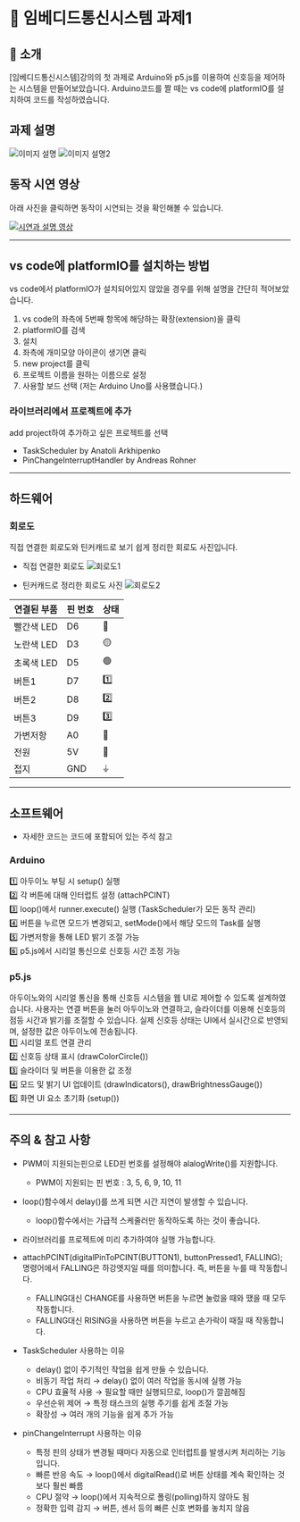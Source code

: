
# 📌 임베디드통신시스템 과제1

## 📖 소개

[임베디드통신시스템]강의의 첫 과제로 Arduino와 p5.js를 이용하여 신호등을 제어하는 시스템을 만들어보았습니다. Arduino코드를 짤 때는 vs code에 platformIO를 설치하여 코드를 작성하였습니다.

## 과제 설명

![이미지 설명](image/assignment_description.png)
![이미지 설명2](image/assignment_description2.png)

## 동작 시연 영상

아래 사진을 클릭하면 동작이 시연되는 것을 확인해볼 수 있습니다.

[![시연과 설명 영상](image/thumnail.jpg)](https://www.youtube.com/watch?v=7Dofh5zMiac)

---

## vs code에 platformIO를 설치하는 방법
vs code에서 platformIO가 설치되어있지 않았을 경우를 위해 설명을 간단히 적어보았습니다.  
1. vs code의 좌측에 5번째 항목에 해당하는 확장(extension)을 클릭
2. platformIO를 검색
3. 설치
4. 좌측에 개미모양 아이콘이 생기면 클릭
5. new project를 클릭
6. 프로젝트 이름을 원하는 이름으로 설정
7. 사용할 보드 선택 (저는 Arduino Uno를 사용했습니다.)

### 라이브러리에서 프로젝트에 추가
add project하여 추가하고 싶은 프로젝트를 선택
- TaskScheduler by Anatoli Arkhipenko
- PinChangeInterruptHandler by Andreas Rohner  

---
## 하드웨어
### 회로도
직접 연결한 회로도와 틴커캐드로 보기 쉽게 정리한 회로도 사진입니다.
- 직접 연결한 회로도
![회로도1](image/circuit_me.jpg)

- 틴커캐드로 정리한 회로도 사진
![회로도2](image/tinkercad.png)

| 연결된 부품 | 핀 번호 | 상태 |
|-----------|---------|------|
| 빨간색 LED | D6 | 🔴
| 노란색 LED | D3 | 🟡
| 초록색 LED | D5 | 🟢
| 버튼1 | D7 | 1️⃣
| 버튼2 | D8 | 2️⃣
| 버튼3 | D9 | 3️⃣
| 가변저항 | A0 | 🔆
| 전원 | 5V | 🔌
| 접지 | GND |  ⏚ 
---

## 소프트웨어

- 자세한 코드는 코드에 포함되어 있는 주석 참고

### Arduino

1️⃣ 아두이노 부팅 시 setup() 실행  
2️⃣ 각 버튼에 대해 인터럽트 설정 (attachPCINT)  
3️⃣ loop()에서 runner.execute() 실행 (TaskScheduler가 모든 동작 관리)  
4️⃣ 버튼을 누르면 모드가 변경되고, setMode()에서 해당 모드의 Task를 실행  
5️⃣ 가변저항을 통해 LED 밝기 조절 가능  
6️⃣ p5.js에서 시리얼 통신으로 신호등 시간 조정 가능  

### p5.js

아두이노와의 시리얼 통신을 통해 신호등 시스템을 웹 UI로 제어할 수 있도록 설계하였습니다.
사용자는 연결 버튼을 눌러 아두이노와 연결하고, 슬라이더를 이용해 신호등의 점등 시간과 밝기를 조절할 수 있습니다.
실제 신호등 상태는 UI에서 실시간으로 반영되며, 설정한 값은 아두이노에 전송됩니다.  
1️⃣ 시리얼 포트 연결 관리   
2️⃣ 신호등 상태 표시 (drawColorCircle())  
3️⃣ 슬라이더 및 버튼을 이용한 값 조정  
4️⃣ 모드 및 밝기 UI 업데이트 (drawIndicators(), drawBrightnessGauge())  
5️⃣ 화면 UI 요소 초기화 (setup())  

___
## 주의 & 참고 사항
- PWM이 지원되는핀으로 LED핀 번호를 설정해야 alalogWrite()를 지원합니다. 
    - PWM이 지원되는 핀 번호 : 3, 5, 6, 9, 10, 11

- loop()함수에서 delay()를 쓰게 되면 시간 지연이 발생할 수 있습니다.
    - loop()함수에서는 가급적 스케줄러만 동작하도록 하는 것이 좋습니다. 

- 라이브러리를 프로젝트에 미리 추가하여야 실행 가능합니다. 

- attachPCINT(digitalPinToPCINT(BUTTON1), buttonPressed1, FALLING); 명령어에서 FALLING은 하강엣지일 때를 의미합니다. 즉, 버튼을 누를 때 작동합니다. 
    - FALLING대신 CHANGE를 사용하면 버튼을 누르면 눌렀을 때와 땠을 때 모두 작동합니다. 
    - FALLING대신 RISING을 사용하면 버튼을 누르고 손가락이 때질 때 작동합니다. 

- TaskScheduler 사용하는 이유
    - delay() 없이 주기적인 작업을 쉽게 만들 수 있습니다.
    - 비동기 작업 처리 → delay() 없이 여러 작업을 동시에 실행 가능
    - CPU 효율적 사용 → 필요할 때만 실행되므로, loop()가 깔끔해짐
    - 우선순위 제어 → 특정 태스크의 실행 주기를 쉽게 조절 가능
    - 확장성 → 여러 개의 기능을 쉽게 추가 가능

- pinChangeInterrupt 사용하는 이유
    - 특정 핀의 상태가 변경될 때마다 자동으로 인터럽트를 발생시켜 처리하는 기능입니다.
    - 빠른 반응 속도 → loop()에서 digitalRead()로 버튼 상태를 계속 확인하는 것보다 훨씬 빠름
    - CPU 절약 → loop()에서 지속적으로 폴링(polling)하지 않아도 됨
    - 정확한 입력 감지 → 버튼, 센서 등의 빠른 신호 변화를 놓치지 않음

